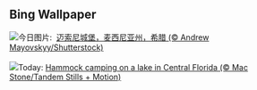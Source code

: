 ## Bing Wallpaper
![](https://www.bing.com/th?id=OHR.MethoniCastle_ZH-CN4054146065_UHD.jpg&w=1000)今日图片: &nbsp;[迈索尼城堡，麦西尼亚州，希腊 (© Andrew Mayovskyy/Shutterstock)](https://www.bing.com/th?id=OHR.MethoniCastle_ZH-CN4054146065_UHD.jpg)
<br><br/>
![](https://www.bing.com/th?id=OHR.HammockCamping_EN-US9298465355_UHD.jpg&w=1000)Today: [Hammock camping on a lake in Central Florida (© Mac Stone/Tandem Stills + Motion)](https://www.bing.com/th?id=OHR.HammockCamping_EN-US9298465355_UHD.jpg)
<br><br/>
